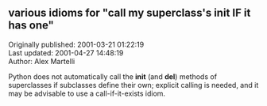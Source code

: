 ## various idioms for "call my superclass's __init__ IF it has one"  
Originally published: 2001-03-21 01:22:19  
Last updated: 2001-04-27 14:48:19  
Author: Alex Martelli  
  
Python does not automatically call the __init__ (and __del__) methods of superclasses if subclasses define their own; explicit calling is needed, and it may be advisable to use a call-if-it-exists idiom.